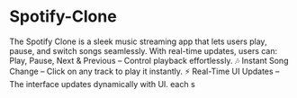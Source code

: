 # Spotify-Clone
The Spotify Clone is a sleek music streaming app that lets users play, pause, and switch songs seamlessly. With real-time updates, users can:   Play, Pause, Next &amp; Previous – Control playback effortlessly. 🎶 Instant Song Change – Click on any track to play it instantly. ⚡ Real-Time UI Updates – The interface updates dynamically with UI. each s 
